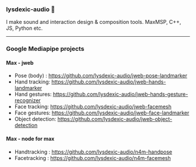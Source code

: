 ### lysdexic-audio 👋

I make sound and interaction design & composition tools. MaxMSP, C++, JS, Python etc.

---

### Google Mediapipe projects

#### Max - jweb 

- Pose (body) : https://github.com/lysdexic-audio/jweb-pose-landmarker 
- Hand tracking: https://github.com/lysdexic-audio/jweb-hands-landmarker
- Hand gestures: https://github.com/lysdexic-audio/jweb-hands-gesture-recognizer
- Face tracking: https://github.com/lysdexic-audio/jweb-facemesh
- Face gestures: https://github.com/lysdexic-audio/jweb-face-landmarker
- Object detection: https://github.com/lysdexic-audio/jweb-object-detection

#### Max - node for max

- Handtracking :  https://github.com/lysdexic-audio/n4m-handpose   
- Facetracking : https://github.com/lysdexic-audio/n4m-facemesh   

<!--
**lysdexic-audio/lysdexic-audio** is a ✨ _special_ ✨ repository because its `README.md` (this file) appears on your GitHub profile.

Here are some ideas to get you started:

- 🔭 I’m currently working on ...
- 🌱 I’m currently learning ...
- 👯 I’m looking to collaborate on ...
- 🤔 I’m looking for help with ...
- 💬 Ask me about ...
- 📫 How to reach me: ...
- 😄 Pronouns: ...
- ⚡ Fun fact: ...
-->
